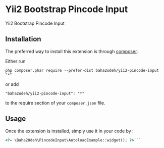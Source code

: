 Yii2 Bootstrap Pincode Input
============================
Yii2 Bootstrap Pincode Input

Installation
------------

The preferred way to install this extension is through [composer](http://getcomposer.org/download/).

Either run

```
php composer.phar require --prefer-dist baha2odeh/yii2-pincode-input "*"
```

or add

```
"baha2odeh/yii2-pincode-input": "*"
```

to the require section of your `composer.json` file.


Usage
-----

Once the extension is installed, simply use it in your code by  :

```php
<?= \Baha2Odeh\PincodeInput\AutoloadExample::widget(); ?>```